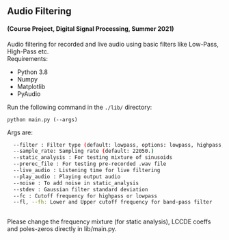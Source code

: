 ## Audio Filtering  
#### (Course Project, Digital Signal Processing, Summer 2021)

Audio filtering for recorded and live audio using basic filters like Low-Pass, High-Pass etc.  
Requirements:  
* Python 3.8 
* Numpy  
* Matplotlib  
* PyAudio

Run the following command in the `./lib/` directory:

`python main.py (--args)`  

Args are:  
  ```bash
    --filter : Filter type (default: lowpass, options: lowpass, highpass, bandpass, bandstop, gaussian, lccde, pz)
    --sample_rate: Sampling rate (default: 22050.)
    --static_analysis : For testing mixture of sinusoids
    --prerec_file : For testing pre-recorded .wav file
    --live_audio : Listening time for live filtering
    --play_audio : Playing output audio
    --noise : To add noise in static_analysis
    --stdev : Gaussian filter standard deviation
    --fc : Cutoff frequency for highpass or lowpass
    --fl, --fh: Lower and Upper cutoff frequency for band-pass filter
    
  ```
  
Please change the frequency mixture (for static analysis), LCCDE coeffs and poles-zeros directly in lib/main.py. 
